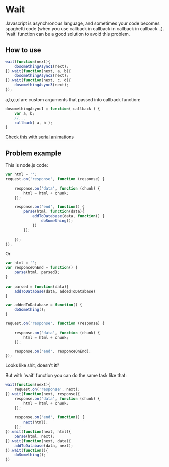 # Wait
Javascript is asynchronous language, and sometimes your code becomes spaghetti code (when you use callback in callback in callback in callback...). 'wait' function can be a good solution to avoid this problem.
## How to use
``` Javascript
wait(function(next){
    dosomethingAsync1(next);
}).wait(function(next, a, b){
    dosomethingAsync2(next);
}).wait(function(next, c, d){
	dosomethingAsync3(next);
});
```
a,b,c,d are custom arguments that passed into callback function:
``` Javascript
dosomethingAsync1 = function( callback ) {
	var a, b;
	//...
	callback( a, b );
}
```

[Check this with serial animations](http://jsfiddle.net/XSGub/96/)
## Problem example
 This is node.js code:
``` Javascript
var html = '';
request.on('response', function (response) {

    response.on('data', function (chunk) {
        html = html + chunk;
    });

    response.on('end', function() {
        parse(html, function(data){  
			addToDatabase(data, function() {  
				doSomething();
			})
		});

    });
});
```
Or 
``` Javascript
var html = '';
var responceOnEnd = function() {
    parse(html, parsed);
}
    
var parsed = function(data){ 
    addToDatabase(data, addedToDatabase)
}

var addedToDatabase = function() {
    doSomething();
}

request.on('response', function (response) {

    response.on('data', function (chunk) {
        html = html + chunk;
    });

    response.on('end', responceOnEnd);
});
``` 
Looks like shit, doesn't it?

But with 'wait' function you can do the same task like that:
``` Javascript
wait(function(next){
    request.on('response', next);
}).wait(function(next, response){
    response.on('data', function (chunk) {
        html = html + chunk;
    });
    
    response.on('end', function() {
        next(html);
    });
}).wait(function(next, html){
    parse(html, next);
}).wait(function(next, data){
    addToDatabase(data, next);
}).wait(function(){
    doSomething();
})
```